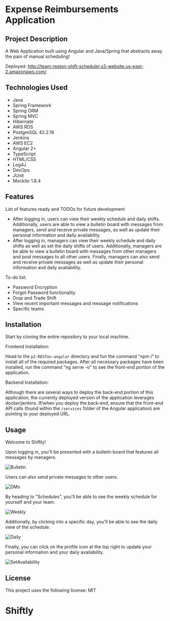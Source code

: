 # Expense Reimbursements Application

## Project Description

A Web Application built using Angular and Java/Spring that abstracts away the pain of manual scheduling!

Deployed: http://team-reston-shift-scheduler.s3-website.us-east-2.amazonaws.com/

## Technologies Used

- Java
- Spring Framework
- Spring ORM
- Spring MVC
- Hibernate
- AWS RDS
- PostgreSQL 42.2.18
- Jenkins
- AWS EC2
- Angular 2+
- TypeScript
- HTML/CSS
- Log4J
- DevOps
- JUnit
- Mockito 1.8.4


## Features

List of features ready and TODOs for future development
- After logging in, users can view their weekly schedule and daily shifts. Additionally, users are able to view a bulletin board with messages from managers, send and receive private messages, as well as update their personal information and daily availability.
- After logging in, managers can view their weekly schedule and daily shifts as well as set the daily shifts of users. Additionally, managers are be able to view a bulletin board with messages from other managers and post messages to all other users. Finally, managers can also send and receive private messages as well as update their personal information and daily availability. 

To-do list:
* Password Encryption
* Forgot Password functionality
* Drop and Trade Shift
* View recent important messages and message notifications
* Specific teams

## Installation

Start by cloning the entire repository to your local machine. 

Frontend Installation:

Head to the `p2-RESTon-angular` directory and fun the command "npm i" to install all of the required packages.
After all necessary packages have been installed, run the command "ng serve -o" to see the front-end portion of the application.

Backend Installation:

Although there are several ways to deploy the back-end portion of this application, the currently deployed version of the application leverages docker/jenkins.
If/when you deploy the back-end, ensure that the front-end API calls (found within the `/services` folder of the Angular application) are pointing to your deployed URL.

## Usage

Welcome to Shiftly!

Upon logging in, you'll be presented with a bulletin board that features all messages by managers.

![Bulletin](https://i.ibb.co/vY7cpTC/bulletin-board.png)

Users can also send private messages to other users.

![DMs](https://i.ibb.co/1sdF4ZY/DMs.png)

By heading to "Schedules", you'll be able to see the weekly schedule for yourself and your team.

![Weekly](https://i.ibb.co/JctBSJS/week-schedule.png)

Additionally, by clicking into a specific day, you'll be able to see the daily view of the schedule.

![Daily](https://i.ibb.co/JvPjKn2/daily-schedule.png)

Finally, you can click on the profile icon at the top right to update your personal information and your daily availability.

![SetAvailability](https://i.ibb.co/HFfsqss/availability.png)

## License

This project uses the following license: MIT

# Shiftly
